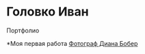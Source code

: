 # Головко Иван
Портфолио

*Моя первая работа [Фотограф Диана Бобер](https://ivannavin.github.io/photographier/)
